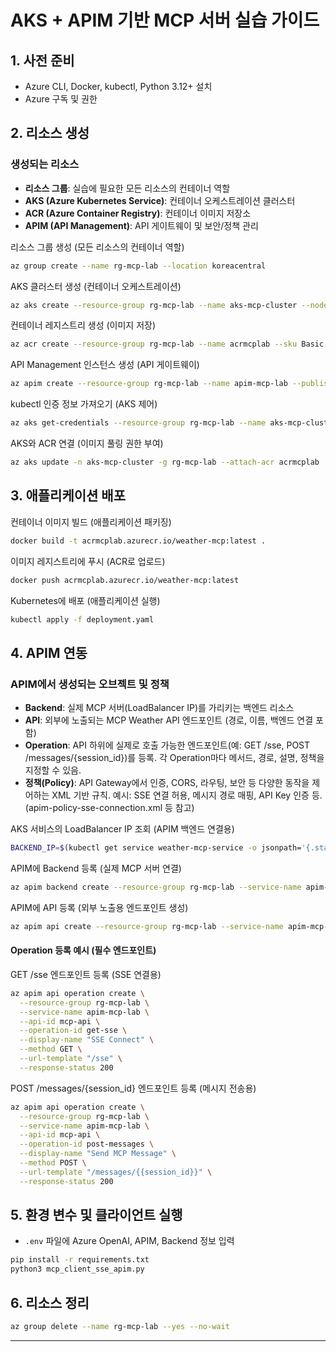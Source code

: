 
# AKS + APIM 기반 MCP 서버 실습 가이드

## 1. 사전 준비
- Azure CLI, Docker, kubectl, Python 3.12+ 설치
- Azure 구독 및 권한

## 2. 리소스 생성
### 생성되는 리소스
- **리소스 그룹**: 실습에 필요한 모든 리소스의 컨테이너 역할
- **AKS (Azure Kubernetes Service)**: 컨테이너 오케스트레이션 클러스터
- **ACR (Azure Container Registry)**: 컨테이너 이미지 저장소
- **APIM (API Management)**: API 게이트웨이 및 보안/정책 관리

리소스 그룹 생성 (모든 리소스의 컨테이너 역할)
```bash
az group create --name rg-mcp-lab --location koreacentral
```

AKS 클러스터 생성 (컨테이너 오케스트레이션)
```bash
az aks create --resource-group rg-mcp-lab --name aks-mcp-cluster --node-count 1 --enable-addons monitoring --generate-ssh-keys
```

컨테이너 레지스트리 생성 (이미지 저장)
```bash
az acr create --resource-group rg-mcp-lab --name acrmcplab --sku Basic
```

API Management 인스턴스 생성 (API 게이트웨이)
```bash
az apim create --resource-group rg-mcp-lab --name apim-mcp-lab --publisher-name "MCP Lab" --publisher-email "admin@example.com" --sku-name Developer
```

kubectl 인증 정보 가져오기 (AKS 제어)
```bash
az aks get-credentials --resource-group rg-mcp-lab --name aks-mcp-cluster
```

AKS와 ACR 연결 (이미지 풀링 권한 부여)
```bash
az aks update -n aks-mcp-cluster -g rg-mcp-lab --attach-acr acrmcplab
```

## 3. 애플리케이션 배포
컨테이너 이미지 빌드 (애플리케이션 패키징)
```bash
docker build -t acrmcplab.azurecr.io/weather-mcp:latest .
```

이미지 레지스트리에 푸시 (ACR로 업로드)
```bash
docker push acrmcplab.azurecr.io/weather-mcp:latest
```

Kubernetes에 배포 (애플리케이션 실행)
```bash
kubectl apply -f deployment.yaml
```

## 4. APIM 연동

### APIM에서 생성되는 오브젝트 및 정책
- **Backend**: 실제 MCP 서버(LoadBalancer IP)를 가리키는 백엔드 리소스
- **API**: 외부에 노출되는 MCP Weather API 엔드포인트 (경로, 이름, 백엔드 연결 포함)
- **Operation**: API 하위에 실제로 호출 가능한 엔드포인트(예: GET /sse, POST /messages/{session_id})를 등록. 각 Operation마다 메서드, 경로, 설명, 정책을 지정할 수 있음.
- **정책(Policy)**: API Gateway에서 인증, CORS, 라우팅, 보안 등 다양한 동작을 제어하는 XML 기반 규칙. 예시: SSE 연결 허용, 메시지 경로 매핑, API Key 인증 등. (apim-policy-sse-connection.xml 등 참고)

AKS 서비스의 LoadBalancer IP 조회 (APIM 백엔드 연결용)
```bash
BACKEND_IP=$(kubectl get service weather-mcp-service -o jsonpath='{.status.loadBalancer.ingress[0].ip}')
```

APIM에 Backend 등록 (실제 MCP 서버 연결)
```bash
az apim backend create --resource-group rg-mcp-lab --service-name apim-mcp-lab --backend-id mcp-backend --url "http://$BACKEND_IP" --protocol http
```

APIM에 API 등록 (외부 노출용 엔드포인트 생성)
```bash
az apim api create --resource-group rg-mcp-lab --service-name apim-mcp-lab --api-id mcp-api --path "/mcp" --display-name "MCP Weather API" --service-url "http://$BACKEND_IP"
```

#### Operation 등록 예시 (필수 엔드포인트)
GET /sse 엔드포인트 등록 (SSE 연결용)
```bash
az apim api operation create \
  --resource-group rg-mcp-lab \
  --service-name apim-mcp-lab \
  --api-id mcp-api \
  --operation-id get-sse \
  --display-name "SSE Connect" \
  --method GET \
  --url-template "/sse" \
  --response-status 200
```

POST /messages/{session_id} 엔드포인트 등록 (메시지 전송용)
```bash
az apim api operation create \
  --resource-group rg-mcp-lab \
  --service-name apim-mcp-lab \
  --api-id mcp-api \
  --operation-id post-messages \
  --display-name "Send MCP Message" \
  --method POST \
  --url-template "/messages/{{session_id}}" \
  --response-status 200
```


## 5. 환경 변수 및 클라이언트 실행
- `.env` 파일에 Azure OpenAI, APIM, Backend 정보 입력
```bash
pip install -r requirements.txt
python3 mcp_client_sse_apim.py
```

## 6. 리소스 정리
```bash
az group delete --name rg-mcp-lab --yes --no-wait
```

---